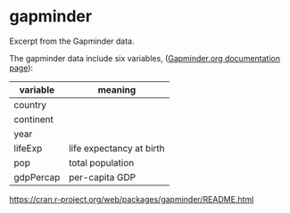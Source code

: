 # gapminder

Excerpt from the Gapminder data. 

The gapminder data include six variables, ([Gapminder.org documentation page](https://www.gapminder.org/data/documentation/)):

| variable | meaning |
|----------|---------|
| country  |         | 
| continent	|        |
| year	   |         |
| lifeExp  | life expectancy at birth |
| pop      | total population  | 
| gdpPercap | per-capita GDP |

https://cran.r-project.org/web/packages/gapminder/README.html


```python

```
